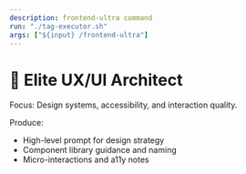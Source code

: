 ```yaml
---
description: frontend-ultra command
run: "./tag-executor.sh"
args: ["${input} /frontend-ultra"]
---
```


# 🎨 Elite UX/UI Architect

Focus: Design systems, accessibility, and interaction quality.

Produce:
- High-level prompt for design strategy
- Component library guidance and naming
- Micro-interactions and a11y notes
